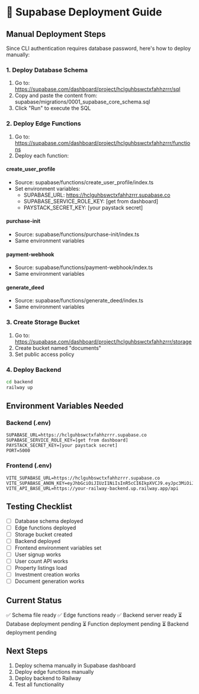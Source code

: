
# 🚀 Supabase Deployment Guide

## Manual Deployment Steps

Since CLI authentication requires database password, here's how to deploy manually:

### 1. Deploy Database Schema

1. Go to: https://supabase.com/dashboard/project/hclguhbswctxfahhzrrr/sql
2. Copy and paste the content from: supabase/migrations/0001_supabase_core_schema.sql
3. Click "Run" to execute the SQL

### 2. Deploy Edge Functions

1. Go to: https://supabase.com/dashboard/project/hclguhbswctxfahhzrrr/functions
2. Deploy each function:

#### create_user_profile
- Source: supabase/functions/create_user_profile/index.ts
- Set environment variables:
  - SUPABASE_URL: https://hclguhbswctxfahhzrrr.supabase.co
  - SUPABASE_SERVICE_ROLE_KEY: [get from dashboard]
  - PAYSTACK_SECRET_KEY: [your paystack secret]

#### purchase-init
- Source: supabase/functions/purchase-init/index.ts
- Same environment variables

#### payment-webhook
- Source: supabase/functions/payment-webhook/index.ts
- Same environment variables

#### generate_deed
- Source: supabase/functions/generate_deed/index.ts
- Same environment variables

### 3. Create Storage Bucket

1. Go to: https://supabase.com/dashboard/project/hclguhbswctxfahhzrrr/storage
2. Create bucket named "documents"
3. Set public access policy

### 4. Deploy Backend

```bash
cd backend
railway up
```

## Environment Variables Needed

### Backend (.env)
```
SUPABASE_URL=https://hclguhbswctxfahhzrrr.supabase.co
SUPABASE_SERVICE_ROLE_KEY=[get from dashboard]
PAYSTACK_SECRET_KEY=[your paystack secret]
PORT=5000
```

### Frontend (.env)
```
VITE_SUPABASE_URL=https://hclguhbswctxfahhzrrr.supabase.co
VITE_SUPABASE_ANON_KEY=eyJhbGciOiJIUzI1NiIsInR5cCI6IkpXVCJ9.eyJpc3MiOiJzdXBhYmFzZSIsInJlZiI6ImhjbGd1aGJzd2N0eGZhaGh6cnJyIiwicm9sZSI6ImFub24iLCJpYXQiOjE3NTQ3NjU2ODcsImV4cCI6MjA3MDM0MTY4N30.y2ILgUZLd_pJ9rAuRVGTHIIkh1sfhvXRnRlCt4DUzyQ
VITE_API_BASE_URL=https://your-railway-backend.up.railway.app/api
```

## Testing Checklist

- [ ] Database schema deployed
- [ ] Edge functions deployed
- [ ] Storage bucket created
- [ ] Backend deployed
- [ ] Frontend environment variables set
- [ ] User signup works
- [ ] User count API works
- [ ] Property listings load
- [ ] Investment creation works
- [ ] Document generation works

## Current Status

✅ Schema file ready
✅ Edge functions ready
✅ Backend server ready
⏳ Database deployment pending
⏳ Function deployment pending
⏳ Backend deployment pending

## Next Steps

1. Deploy schema manually in Supabase dashboard
2. Deploy edge functions manually
3. Deploy backend to Railway
4. Test all functionality
